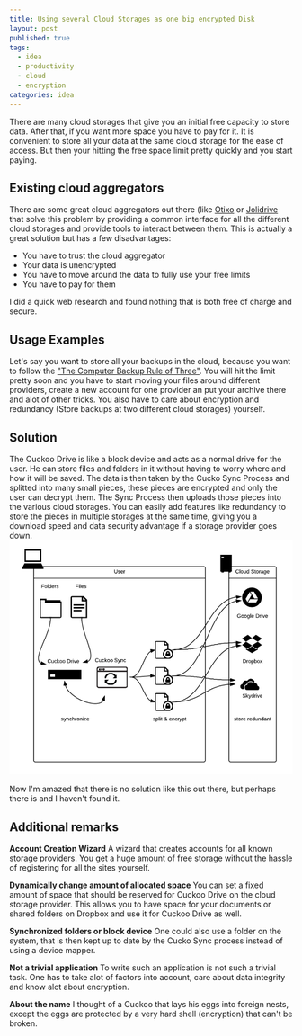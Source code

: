 ```yaml
---
title: Using several Cloud Storages as one big encrypted Disk
layout: post
published: true
tags: 
  - idea
  - productivity
  - cloud
  - encryption
categories: idea
---
```


There are many cloud storages that give you an initial free capacity to store data. After that, if you want more space you have to pay for it. It  is convenient to store all your data at the same cloud storage for the ease of access. But then your hitting the free space limit pretty quickly and you start paying.

## Existing cloud aggregators

There are some great cloud aggregators out there (like [Otixo](https://www.otixo.com/ "Otixo Cloud Aggregator") or [Jolidrive](http://www.jolicloud.com/ "Jolidrive Cloud Aggregator") that solve this problem by providing a common interface for all the different cloud storages and provide tools to interact between them. This is actually a great solution but has a few disadvantages:
- You have to trust the cloud aggregator
- Your data is unencrypted
- You have to move around the data to fully use your free limits
- You have to pay for them

I did a quick web research and found nothing that is both free of charge and secure.

## Usage Examples
Let's say you want to store all your backups in the cloud, because you want to follow 
the ["The Computer Backup Rule of Three"](http://www.hanselman.com/blog/TheComputerBackupRuleOfThree.aspx). You will hit the limit pretty soon and you have to start moving your files around different providers, create a new account for one provider an put your archive there and alot of other tricks. You also have to care about encryption and redundancy (Store backups at two different cloud storages) yourself. 

## Solution
The Cuckoo Drive is like a block device and acts as a normal drive for the user. He can store files and folders in it without having to worry where and how it will be saved. The data is then taken by the Cucko Sync Process and splitted into many small pieces, these pieces are encrypted and only the user can decrypt them. The Sync Process then uploads those pieces into the various cloud storages. You can easily add features like redundancy to store the pieces in multiple storages at the same time, giving you a download speed and data security advantage if a storage provider goes down. 
![Cuckoo Drive Concept](/media/cuckoodrive_concept.png)

Now I'm amazed that there is no solution like this out there, but perhaps there is and I haven't found it.

## Additional remarks

**Account Creation Wizard**
A wizard that creates accounts for all known storage providers. You get a huge amount of free storage without the hassle of registering for all the sites yourself.

**Dynamically change amount of allocated space**
You can set a fixed amount of space that should be reserved for Cuckoo Drive on the cloud storage provider. This allows you to have space for your documents or shared folders on Dropbox and use it for Cuckoo Drive as well.

**Synchronized folders or block device**
One could also use a folder on the system, that is then kept up to date by the Cucko Sync process instead of using a device mapper.

**Not a trivial application**
To write such an application is not such a trivial task. One has to take alot of factors into account, care about data integrity and know alot about encryption.

**About the name**
I thought of a Cuckoo that lays his eggs into foreign nests, except the eggs are protected by a very hard shell (encryption) that can't be broken.